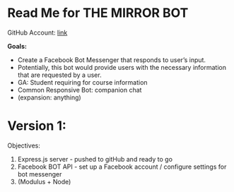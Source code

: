 Read Me for THE MIRROR BOT
=========================
GitHub Account:
[link](_github.com/HMAN1911/mirror-bot_)

__Goals:__
* Create a Facebook Bot Messenger that responds to user’s input.
* Potentially, this bot would provide users with the necessary information that are requested by a user.
* GA: Student requiring for course information
* Common Responsive Bot: companion chat
* (expansion: anything)


__Version 1:__
==============
Objectives:

  1. Express.js server - pushed to gitHub and ready to go
  2. Facebook BOT API - set up a Facebook account / configure settings for bot messenger
  3. (Modulus + Node)
